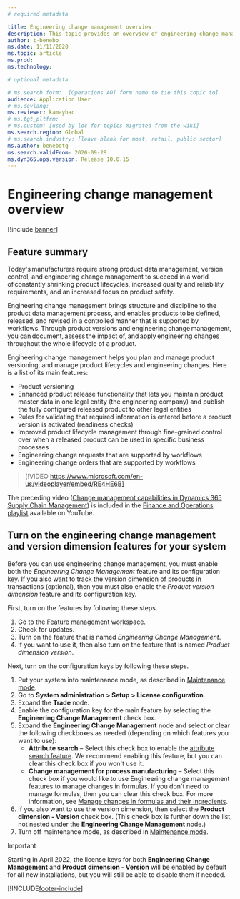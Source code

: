 ```yaml
---
# required metadata

title: Engineering change management overview
description: This topic provides an overview of engineering change management, which helps you plan and manage product versioning, and manage product lifecycles and engineering changes.
author: t-benebo
ms.date: 11/11/2020
ms.topic: article
ms.prod: 
ms.technology: 

# optional metadata

# ms.search.form:  [Operations AOT form name to tie this topic to]
audience: Application User
# ms.devlang: 
ms.reviewer: kamaybac
# ms.tgt_pltfrm: 
# ms.custom: [used by loc for topics migrated from the wiki]
ms.search.region: Global
# ms.search.industry: [leave blank for most, retail, public sector]
ms.author: benebotg
ms.search.validFrom: 2020-09-28
ms.dyn365.ops.version: Release 10.0.15
---
```


# Engineering change management overview

[!include [banner](../includes/banner.md)]

## Feature summary

Today's manufacturers require strong product data management, version control, and engineering change management to succeed in a world of constantly shrinking product lifecycles, increased quality and reliability requirements, and an increased focus on product safety.

Engineering change management brings structure and discipline to the product data management process, and enables products to be defined, released, and revised in a controlled manner that is supported by workflows. Through product versions and engineering change management, you can document, assess the impact of, and apply engineering changes throughout the whole lifecycle of a product.

Engineering change management helps you plan and manage product versioning, and manage product lifecycles and engineering changes. Here is a list of its main features:

- Product versioning
- Enhanced product release functionality that lets you maintain product master data in one legal entity (the engineering company) and publish the fully configured released product to other legal entities
- Rules for validating that required information is entered before a product version is activated (readiness checks)
- Improved product lifecycle management through fine-grained control over when a released product can be used in specific business processes
- Engineering change requests that are supported by workflows
- Engineering change orders that are supported by workflows

> [!VIDEO https://www.microsoft.com/en-us/videoplayer/embed/RE4HE6B]

The preceding video ([Change management capabilities in Dynamics 365 Supply Chain Management](https://youtu.be/N313FqvRuBc)) is included in the [Finance and Operations playlist](https://www.youtube.com/playlist?list=PLcakwueIHoT_SYfIaPGoOhloFoCXiUSyW) available on YouTube.

## Turn on the engineering change management and version dimension features for your system

Before you can use engineering change management, you must enable both the *Engineering Change Management* feature and its configuration key. If you also want to track the version dimension of products in transactions (optional), then you must also enable the *Product version dimension* feature and its configuration key.

First, turn on the features by following these steps.

1. Go to the [Feature management](../../fin-ops-core/fin-ops/get-started/feature-management/feature-management-overview.md) workspace.
1. Check for updates.
1. Turn on the feature that is named *Engineering Change Management*.
1. If you want to use it, then also turn on the feature that is named *Product dimension version*.

Next, turn on the configuration keys by following these steps.

1. Put your system into maintenance mode, as described in [Maintenance mode](../../fin-ops-core/dev-itpro/sysadmin/maintenance-mode.md).
1. Go to **System administration \> Setup \> License configuration**.
1. Expand the **Trade** node.
1. Enable the configuration key for the main feature by selecting the **Engineering Change Management** check box.
1. Expand the **Engineering Change Management** node and select or clear the following checkboxes as needed (depending on which features you want to use):
    - **Attribute search** – Select this check box to enable the [attribute search feature](engineering-attributes-and-search.md). We recommend enabling this feature, but you can clear this check box if you won't use it.
    - **Change management for process manufacturing** – Select this check box if you would like to use Engineering change management features to manage changes in formulas. If you don't need to manage formulas, then you can clear this check box. For more information, see [Manage changes in formulas and their ingredients](manage-formula-changes.md).
1. If you also want to use the version dimension, then select the **Product dimension - Version** check box. (This check box is further down the list, not nested under the **Engineering Change Management** node.)
1. Turn off maintenance mode, as described in [Maintenance mode](../../fin-ops-core/dev-itpro/sysadmin/maintenance-mode.md).

> [!IMPORTANT]
> Starting in April 2022, the license keys for both **Engineering Change Management** and **Product dimension - Version** will be enabled by default for all new installations, but you will still be able to disable them if needed.

[!INCLUDE[footer-include](../../includes/footer-banner.md)]

